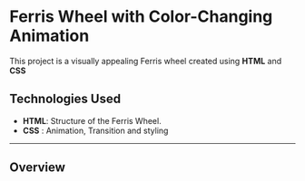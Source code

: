 # Ferris Wheel with Color-Changing Animation

This project is a visually appealing Ferris wheel created using **HTML** and **CSS**

## Technologies Used
- **HTML**: Structure of the Ferris Wheel.
- **CSS** : Animation, Transition and styling

-----

## Overview
